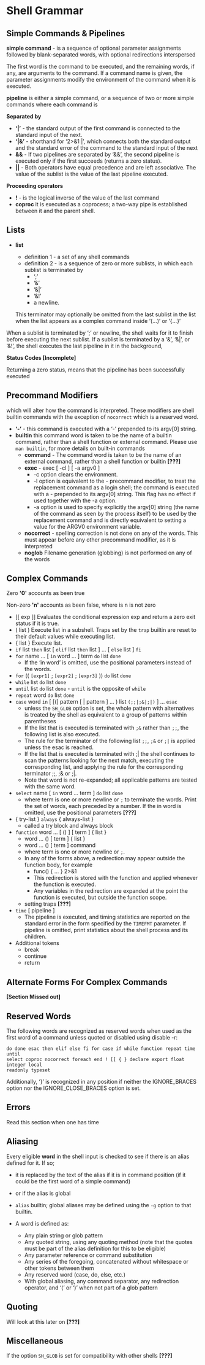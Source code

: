 # Shell Grammar

## Simple Commands & Pipelines

**simple command** - is a sequence of optional parameter assignments followed by blank-separated words, with optional redirections interspersed

The first word is the command to be executed, and the remaining words, if any, are arguments to the command. If a command name is given, the parameter assignments modify the environment of the command when it is executed.

**pipeline** is either a simple command, or a sequence of two or more simple commands where each command is 


**Separated by**
- **‘|’** - the standard output of the first command is connected to the standard input of the next.
- **‘|&’** - shorthand for ‘2>&1 |’, which connects both the standard output and the standard error of the command to the standard input of the next
- **&&** - If two pipelines are separated by ‘&&’, the second pipeline is executed only if the first succeeds (returns a zero status).
- **||** - Both operators have equal precedence and are left associative. The value of the sublist is the value of the last pipeline executed.

**Proceeding operators**
- **!** - is the logical inverse of the value of the last command
- **coproc** it is executed as a coprocess; a two-way pipe is established
between it and the parent shell.

## Lists

- **list**
  - definition 1 - a set of any shell commands
  - definition 2 - is a sequence of zero or more sublists, in which each sublist is terminated by
    - ‘;’
    - ‘&’
    - ‘&|’
    - ‘&!’
    - a newline.

  This terminator may optionally be omitted from the last sublist in the list when the list appears as a complex command inside ‘(...)’ or ‘{...}’

When a sublist is terminated
by ‘;’ or newline, the shell waits for it to finish before executing the next sublist. If a sublist
is terminated by a ‘&’, ‘&|’, or ‘&!’, the shell executes the last pipeline in it in the background,

**Status Codes [Incomplete]**

Returning a zero status, means that the pipeline has been successfully executed

## Precommand Modifiers
which will alter how the command is interpreted. These modifiers are shell builtin commands with the exception of `nocorrect` which is a reserved word.

- **‘-’** - this command is executed with a ‘-’  prepended to its argv[0] string.
- **builtin** this command word is taken to be the name of a builtin command, rather than a
shell function or external command. Please use `man builtin`, for more details on built-in commands
  - **command** - The command word is taken to be the name of an external command, rather than a shell function or builtin **[???]**
  - **exec** - exec [ -cl ] [ -a argv0 ]
    - -c option clears the environment.
    - -l option is equivalent to the - precommand modifier, to treat the replacement command as a login shell; the command is executed with a - prepended to its argv[0] string. This flag has no effect if used together with the -a option.
    - -a option is used to specify explicitly the argv[0] string (the name of the command as seen by the process itself) to be used by the replacement command and is directly equivalent to setting a value for the ARGV0 environment variable.
  - **nocorrect** - spelling correction is not done on any of the words. This must appear before any other precommand modifier, as it is interpreted
  - **noglob** Filename generation (globbing) is not performed on any of the words

## Complex Commands
Zero **'0'** accounts as been true

Non-zero **'n'** accounts as been false, where is n is not zero
- [[ exp ]] Evaluates the conditional expression exp and return a zero exit status if it is true.
- ( list ) Execute list in a subshell. Traps set by the `trap` builtin are reset to their default
values while executing list.
- { list } Execute list.
- `if` list `then` list [ `elif` list `then` list ] ... [ `else` list ] `fi`
- `for` name ... [ `in` word ... ] term `do` list `done`
  -  If the ‘in word’ is omitted, use the positional parameters instead of the words.
- `for` (( `[expr1]` ; `[expr2]` ; `[expr3]` )) `do` list `done`
- `while` list `do` list `done`
- `until` list `do` list `done` - `until` is the opposite of `while`
- `repeat` word `do` list `done`
- `case` word `in` [ [(] pattern [ | pattern ] ... ) list `(;;|;&|;|)` ] ... `esac`
  -  unless the `SH_GLOB` option is set, the whole pattern with alternatives is treated by the shell as equivalent to a group of patterns within parentheses
  - If the list that is executed is terminated with `;&` rather than `;;`, the following list is also executed.
  - The rule for the terminator of the following list `;;`, `;&` or `;|` is applied unless the esac is reached.
  - If the list that is executed is terminated with ;| the shell continues to scan the patterns looking for the next match, executing the corresponding list, and applying the rule for the corresponding terminator ;;, ;& or ;|.
  -  Note that word is not re-expanded; all applicable patterns are tested with the same word.
- `select` name [ `in` word ... term ] `do` list `done`
  - where term is one or more newline or `;` to terminate the words. Print the set of words, each preceded by a number. If the in word is omitted, use the positional parameters **[???]**
- { try-list } `always` { always-list }
  - called a try block and always block
- `function` word ... [ () ] [ term ] { list }
  - word ... () [ term ] { list }
  - word ... () [ term ] command
  - where term is one or more newline or `;`.
  - In any of the forms above, a redirection may appear outside the function body, for example
    - func() { ... } 2>&1
    - This redirection is stored with the function and applied whenever the function is executed.
    - Any variables in the redirection are expanded at the point the function is executed, but outside the function scope.
  - setting traps **[???]**
- `time` [ pipeline ]
  - The pipeline is executed, and timing statistics are reported on the standard error in the form specified by the `TIMEFMT` parameter. If pipeline is omitted, print statistics about the shell process and its children.
- Additional tokens
  - break
  - continue
  - return

## Alternate Forms For Complex Commands
**[Section Missed out]**

## Reserved Words
The following words are recognized as reserved words when used as the first word of a command
unless quoted or disabled using disable -r:

```
do done esac then elif else fi for case if while function repeat time until
select coproc nocorrect foreach end ! [[ { } declare export float integer local
readonly typeset
``` 

Additionally, ‘}’ is recognized in any position if neither the IGNORE_BRACES option nor the
IGNORE_CLOSE_BRACES option is set.

## Errors
Read this section when one has time

## Aliasing
Every eligible **word** in the shell input is checked to see if there is an alias defined for it. 
If so;
- it is replaced by the text of the alias if it is in command position (if it could be the first word
of a simple command)
- or if the alias is global


- `alias` builtin; global aliases may be defined using the `-g` option to that builtin.
- A word is defined as:
  - Any plain string or glob pattern
  - Any quoted string, using any quoting method (note that the quotes must be part of the alias definition for this to be eligible)
  - Any parameter reference or command substitution
  - Any series of the foregoing, concatenated without whitespace or other tokens between them
  - Any reserved word (case, do, else, etc.)
  - With global aliasing, any command separator, any redirection operator, and ‘(’ or ‘)’ when not part of a glob pattern

## Quoting
Will look at this later on **[???]**

## Miscellaneous
If the option `SH_GLOB` is set for compatibility with other shells **[???]**